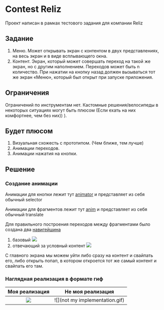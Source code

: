 # Contest Reliz

Проект написан в рамках тестового задания для компании Reliz

## Задание

1) Меню. Может открывать экран с контентом в двух представлениях, на весь экран и в виде всплывающего окна.
 2) Контент. Экран, который может совершать переход на такой же экран, но с другим наполнением. Переходов может быть n количество. При нажатии на кнопку назад должен вызываться тот же экран «Меню», который был открыт при запуске приложения.

## Ограничения 
Ограничений по инструментам нет. Кастомные решения/велосипеды в некоторых ситуациях могут быть плюсом (Если ехать на них комфортнее, чем без них)) ).

## Будет плюсом 
1) Визуальная схожесть с прототипом. (Чем ближе, тем лучше)
 2) Анимации переходов.
 3) Анимации нажатия на кнопки.


## Решение

### Создание анимации

Анимации для кнопки лежит тут [animator](app/src/main/res/animator) и представляет из себя обычный selector

Анимации для фрагментов лежит тут [anim](app/src/main/res/anim) и представляет из себя обычный translate

Для правильного построения переходов между фрагментами было создана два [навигейшина](app/src/main/res/navigation)
1) базовый ![](https://skr.sh/i/081221/zGDThY8f.jpg?download=1&name=Скриншот%2008-12-2021%2018:14:16.jpg)
2) отвечающий за условный контент ![](https://skr.sh/i/081221/o5mZ8TIX.jpg?download=1&name=Скриншот%2008-12-2021%2018:16:15.jpg)

С главного экрана мы можем уйти либо сразу на контент и свайпать его, либо открыть попап, в котором откроется тот же самый контент и свайпать его там. 

### Наглядная реализация в формате гиф 

| Моя реализация| Не моя реализация |
| :---: | :---: |
|![](my_implementation.gif) | ![](not my implementation.gif) |
